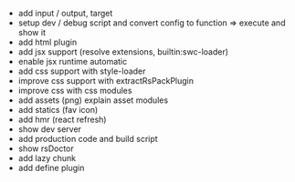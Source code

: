 - add input / output, target
- setup dev / debug script and convert config to function => execute and show it
- add html plugin
- add jsx support (resolve extensions, builtin:swc-loader)
- enable jsx runtime automatic
- add css support with style-loader
- improve css support with extractRsPackPlugin
- improve css with css modules
- add assets (png) explain asset modules
- add statics (fav icon)
- add hmr (react refresh)
- show dev server
- add production code and build script
- show rsDoctor
- add lazy chunk
- add define plugin
